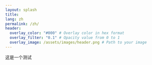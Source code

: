 ```yaml
---
layout: splash
title:
lang: zh
permalink: /zh/
header:
  overlay_color: "#000" # Overlay color in hex format
  overlay_filter: "0.1" # Opacity value from 0 to 1
  overlay_image: /assets/images/header.png # Path to your image
---
```


这是一个测试
